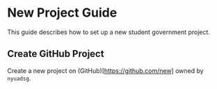 New Project Guide
===

This guide describes how to set up a new student government project.

## Create GitHub Project
Create a new project on (GitHub)[https://github.com/new] owned by ```nyuadsg```.
